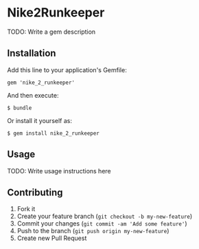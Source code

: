 # Nike2Runkeeper

TODO: Write a gem description

## Installation

Add this line to your application's Gemfile:

    gem 'nike_2_runkeeper'

And then execute:

    $ bundle

Or install it yourself as:

    $ gem install nike_2_runkeeper

## Usage

TODO: Write usage instructions here

## Contributing

1. Fork it
2. Create your feature branch (`git checkout -b my-new-feature`)
3. Commit your changes (`git commit -am 'Add some feature'`)
4. Push to the branch (`git push origin my-new-feature`)
5. Create new Pull Request
